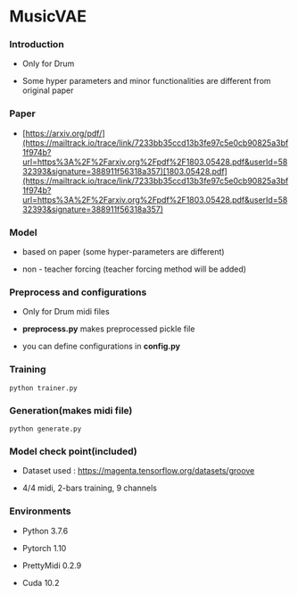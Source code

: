 # MusicVAE


### Introduction

* Only for Drum 

* Some hyper parameters and minor functionalities are different from original paper



### Paper

* [https://arxiv.org/pdf/](https://mailtrack.io/trace/link/7233bb35ccd13b3fe97c5e0cb90825a3bf1f974b?url=https%3A%2F%2Farxiv.org%2Fpdf%2F1803.05428.pdf&userId=5832393&signature=388911f56318a357)[1803.05428.pdf](https://mailtrack.io/trace/link/7233bb35ccd13b3fe97c5e0cb90825a3bf1f974b?url=https%3A%2F%2Farxiv.org%2Fpdf%2F1803.05428.pdf&userId=5832393&signature=388911f56318a357)



### Model

* based on paper (some hyper-parameters are different)

* non - teacher forcing (teacher forcing method will be added)

  

### Preprocess and configurations

* Only for Drum midi files

* **preprocess.py** makes preprocessed pickle file

* you can define configurations in **config.py** 



### Training

```shell
python trainer.py
```



### Generation(makes midi file)

```shell
python generate.py
```





### Model check point(included)

- Dataset used : [https://magenta.](https://mailtrack.io/trace/link/5b0d6601546cb1cb86bec0dfbbd63983c5ed7b93?url=https%3A%2F%2Fmagenta.tensorflow.org%2Fdatasets%2Fgroove&userId=5832393&signature=4a7e82253221a4c2)[tensorflow.org/datasets/groove](https://mailtrack.io/trace/link/5b0d6601546cb1cb86bec0dfbbd63983c5ed7b93?url=https%3A%2F%2Fmagenta.tensorflow.org%2Fdatasets%2Fgroove&userId=5832393&signature=4a7e82253221a4c2)

- 4/4 midi, 2-bars training, 9 channels

  



### Environments

* Python 3.7.6

* Pytorch 1.10

* PrettyMidi 0.2.9

* Cuda 10.2







